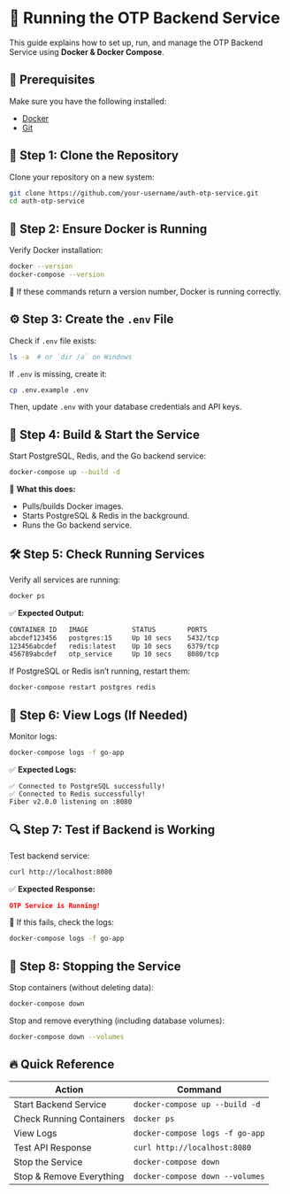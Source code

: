 # 🚀 Running the OTP Backend Service

This guide explains how to set up, run, and manage the OTP Backend Service using **Docker & Docker Compose**.

## 📌 Prerequisites
Make sure you have the following installed:
- [Docker](https://docs.docker.com/get-docker/)
- [Git](https://git-scm.com/downloads)

## 📂 Step 1: Clone the Repository

Clone your repository on a new system:
```sh
git clone https://github.com/your-username/auth-otp-service.git
cd auth-otp-service
```

## 🐳 Step 2: Ensure Docker is Running
Verify Docker installation:
```sh
docker --version
docker-compose --version
```
📌 If these commands return a version number, Docker is running correctly.

## ⚙️ Step 3: Create the `.env` File
Check if `.env` file exists:
```sh
ls -a  # or `dir /a` on Windows
```
If `.env` is missing, create it:
```sh
cp .env.example .env
```
Then, update `.env` with your database credentials and API keys.

## 🚀 Step 4: Build & Start the Service
Start PostgreSQL, Redis, and the Go backend service:
```sh
docker-compose up --build -d
```

📌 **What this does:**
- Pulls/builds Docker images.
- Starts PostgreSQL & Redis in the background.
- Runs the Go backend service.

## 🛠️ Step 5: Check Running Services
Verify all services are running:
```sh
docker ps
```
✅ **Expected Output:**
```bash
CONTAINER ID   IMAGE           STATUS        PORTS
abcdef123456   postgres:15     Up 10 secs    5432/tcp
123456abcdef   redis:latest    Up 10 secs    6379/tcp
456789abcdef   otp_service     Up 10 secs    8080/tcp
```

If PostgreSQL or Redis isn’t running, restart them:
```sh
docker-compose restart postgres redis
```

## 📜 Step 6: View Logs (If Needed)
Monitor logs:
```sh
docker-compose logs -f go-app
```

✅ **Expected Logs:**
```text
✅ Connected to PostgreSQL successfully!
✅ Connected to Redis successfully!
Fiber v2.0.0 listening on :8080
```

## 🔍 Step 7: Test if Backend is Working
Test backend service:
```sh
curl http://localhost:8080
```

✅ **Expected Response:**
```json
OTP Service is Running!
```

📌 If this fails, check the logs:
```sh
docker-compose logs -f go-app
```

## 🛑 Step 8: Stopping the Service

Stop containers (without deleting data):
```sh
docker-compose down
```

Stop and remove everything (including database volumes):
```sh
docker-compose down --volumes
```

## 🔥 Quick Reference
| Action                      | Command                           |
|-----------------------------|-----------------------------------|
| Start Backend Service       | `docker-compose up --build -d`    |
| Check Running Containers    | `docker ps`                       |
| View Logs                   | `docker-compose logs -f go-app`   |
| Test API Response           | `curl http://localhost:8080`      |
| Stop the Service            | `docker-compose down`             |
| Stop & Remove Everything    | `docker-compose down --volumes`   |